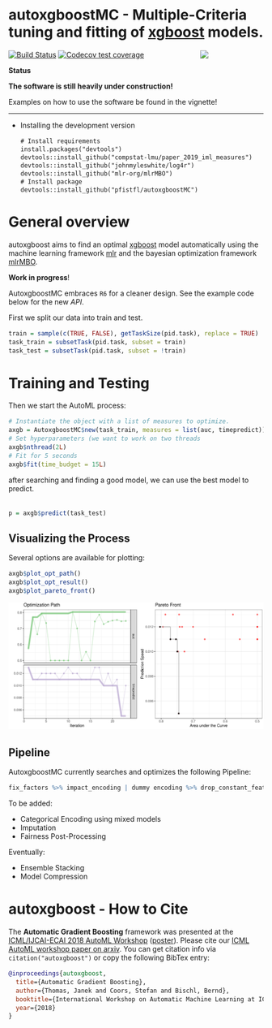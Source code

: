 # autoxgboostMC - Multiple-Criteria tuning and fitting of [xgboost](https://github.com/dmlc/xgboost) models.

<img align="right" src="https://raw.githubusercontent.com/ja-thomas/autoxgboost/master/man/figures/hexagon.svg?sanitize=true" width="125px">


[![Build Status](https://travis-ci.org/pfistfl/autoxgboostMC.svg?branch=master)](https://travis-ci.org/pfistfl/autoxgboostMC)
[![Codecov test coverage](https://codecov.io/gh/pfistfl/autoxgboostMC/branch/master/graph/badge.svg)](https://codecov.io/gh/pfistfl/autoxgboostMC?branch=master)

**Status**

**The software is still heavily under construction!**

Examples on how to use the software be found in the vignette!

--- 

* Installing the development version

    ```splus
    # Install requirements
    install.packages("devtools")
    devtools::install_github("compstat-lmu/paper_2019_iml_measures")
    devtools::install_github("johnmyleswhite/log4r")
    devtools::install_github("mlr-org/mlrMBO")
    # Install package
    devtools::install_github("pfistfl/autoxgboostMC")
    ```

# General overview

autoxgboost aims to find an optimal [xgboost](https://github.com/dmlc/xgboost) model automatically using the machine learning framework [mlr](https://github.com/mlr-org/mlr)
and the bayesian optimization framework [mlrMBO](https://github.com/mlr-org/mlrMBO).

**Work in progress**!

AutoxgboostMC embraces `R6` for a cleaner design.
See the example code below for the new *API*.


First we split our data into train and test.
```r
train = sample(c(TRUE, FALSE), getTaskSize(pid.task), replace = TRUE)
task_train = subsetTask(pid.task, subset = train)
task_test = subsetTask(pid.task, subset = !train)
```

# Training and Testing
Then we start the AutoML process:

```r
# Instantiate the object with a list of measures to optimize.
axgb = AutoxgboostMC$new(task_train, measures = list(auc, timepredict))
# Set hyperparameters (we want to work on two threads
axgb$nthread(2L)
# Fit for 5 seconds
axgb$fit(time_budget = 15L)
```
after searching and finding a good model, we can use the best model to predict.

```r

p = axgb$predict(task_test)
```

## Visualizing the Process

Several options are available for plotting:
```r
axgb$plot_opt_path()
axgb$plot_opt_result()
axgb$plot_pareto_front()
```
![Result of an AutoxgboostMC run](inst/result_plot.png)

## Pipeline

AutoxgboostMC currently searches and optimizes the following Pipeline:

```r
fix_factors %>% impact_encoding | dummy encoding %>% drop_constant_feats %>% learner %>% tune_threshold
```

To be added:
- Categorical Encoding using mixed models
- Imputation
- Fairness Post-Processing

Eventually:
- Ensemble Stacking
- Model Compression

# autoxgboost - How to Cite

The **Automatic Gradient Boosting** framework was presented at the [ICML/IJCAI-ECAI 2018 AutoML Workshop](https://sites.google.com/site/automl2018icml/accepted-papers) ([poster](poster_2018.pdf)).
Please cite our [ICML AutoML workshop paper on arxiv](https://arxiv.org/abs/1807.03873v2).
You can get citation info via `citation("autoxgboost")` or copy the following BibTex entry:

```bibtex
@inproceedings{autoxgboost,
  title={Automatic Gradient Boosting},
  author={Thomas, Janek and Coors, Stefan and Bischl, Bernd},
  booktitle={International Workshop on Automatic Machine Learning at ICML},
  year={2018}
}
```
